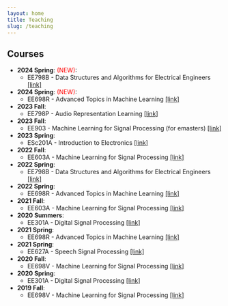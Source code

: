 ```yaml
---
layout: home
title: Teaching
slug: /teaching
---
```

## Courses

* **2024 Spring**: <span style="color: red">(NEW)</span>:
    * EE798B - Data Structures and Algorithms for Electrical Engineers [[link]](stuff/2024_DSA.md)
* **2024 Spring**: <span style="color: red">(NEW)</span>:
    * EE698R - Advanced Topics in Machine Learning [[link]](stuff/2024_ML2.md)
* **2023 Fall**:
    * EE798P - Audio Representation Learning [[link]](stuff/2023_ARL.md)
* **2023 Fall**:
    * EE903 - Machine Learning for Signal Processing (for emasters) [[link]](stuff/2023_MLSP_emasters.md)
* **2023 Spring**:
    * ESc201A - Introduction to Electronics [[link]](stuff/2023_ESc201.md)
* **2022 Fall**:
    * EE603A - Machine Learning for Signal Processing [[link]](stuff/2022_MLSP.md)
* **2022 Spring**:
    * EE798B - Data Structures and Algorithms for Electrical Engineers [[link]](stuff/2022_DSA.md)
* **2022 Spring**:
    * EE698R - Advanced Topics in Machine Learning [[link]](stuff/2022_ML2.md)
* **2021 Fall**:
    * EE603A - Machine Learning for Signal Processing [[link]](stuff/2021_MLSP.md)
* **2020 Summers**:
    * EE301A - Digital Signal Processing [[link]](/stuff/2021_EE301A.md)
* **2021 Spring**:
    * EE698R - Advanced Topics in Machine Learning [[link]](stuff/2021_ML2.md)
* **2021 Spring**:
    * EE627A - Speech Signal Processing [[link]](stuff/2021_asr.html)
* **2020 Fall**:
    * EE698V - Machine Learning for Signal Processing [[link]](http://home.iitk.ac.in/~vipular/stuff/2020_MLSP.html)
* **2020 Spring**:
    * EE301A - Digital Signal Processing [[link]](https://onlinecourses.iitk.ac.in/course/ee301a)
* **2019 Fall**:
    * EE698V - Machine Learning for Signal Processing [[link]](http://home.iitk.ac.in/~vipular/stuff/2019_MLSP.html)

